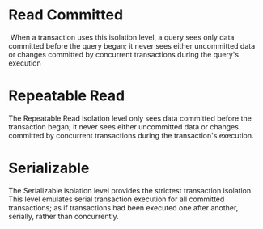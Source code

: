 # Read Committed
 When a transaction uses this isolation level, a query sees only data committed before the query began; it never sees either uncommitted data or changes committed by concurrent transactions during the query's execution
# Repeatable Read
The Repeatable Read isolation level only sees data committed before the transaction began; it never sees either uncommitted data or changes committed by concurrent transactions during the transaction's execution.
# Serializable
The Serializable isolation level provides the strictest transaction isolation. This level emulates serial transaction execution for all committed transactions; as if transactions had been executed one after another, serially, rather than concurrently.